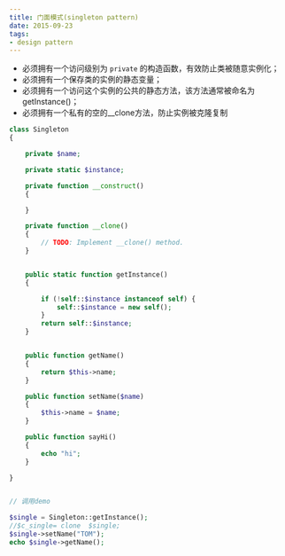 ```yaml
---
title: 门面模式(singleton pattern)
date: 2015-09-23
tags: 
- design pattern
---
```


- 必须拥有一个访问级别为 `private` 的构造函数，有效防止类被随意实例化； 
- 必须拥有一个保存类的实例的静态变量； 
- 必须拥有一个访问这个实例的公共的静态方法，该方法通常被命名为 getInstance()； 
- 必须拥有一个私有的空的__clone方法，防止实例被克隆复制

```php
class Singleton
{

    private $name;

    private static $instance;

    private function __construct()
    {

    }

    private function __clone()
    {
        // TODO: Implement __clone() method.
    }


    public static function getInstance()
    {

        if (!self::$instance instanceof self) {
            self::$instance = new self();
        }
        return self::$instance;
    }


    public function getName()
    {
        return $this->name;
    }

    public function setName($name)
    {
        $this->name = $name;
    }

    public function sayHi()
    {
        echo "hi";
    }

}


// 调用demo

$single = Singleton::getInstance();
//$c_single= clone  $single;
$single->setName("TOM");
echo $single->getName();
```
